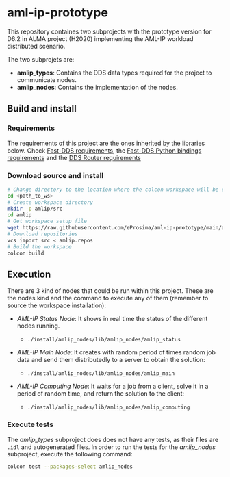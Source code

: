 # aml-ip-prototype

This repository containes two subprojects with the prototype version for D6.2 in ALMA project (H2020) implementing
the AML-IP workload distributed scenario.

The two subprojets are:

- **amlip_types**: Contains the DDS data types required for the project to communicate nodes.
- **amlip_nodes**: Contains the implementation of the nodes.

## Build and install

### Requirements

The requirements of this project are the ones inherited by the libraries below.
Check [Fast-DDS requirements](https://fast-dds.docs.eprosima.com/en/latest/installation/sources/sources_linux.html),
the [Fast-DDS Python bindings requirements](https://fast-dds.docs.eprosima.com/en/latest/fastddsgen/python_bindings/python_bindings.html)
and the [DDS Router requirements](https://eprosima-dds-router.readthedocs.io/en/latest/rst/developer_manual/installation/sources/linux.html)

### Download source and install

```bash
# Change directory to the location where the colcon workspace will be created
cd <path_to_ws>
# Create workspace directory
mkdir -p amlip/src
cd amlip
# Get workspace setup file
wget https://raw.githubusercontent.com/eProsima/aml-ip-prototype/main/amlip.repos
# Download repositories
vcs import src < amlip.repos
# Build the workspace
colcon build
```

## Execution

There are 3 kind of nodes that could be run within this project.
These are the nodes kind and the command to execute any of them (remember to source the workspace installation):

- *AML-IP Status Node*: It shows in real time the status of the different nodes running.
  - `./install/amlip_nodes/lib/amlip_nodes/amlip_status`

- *AML-IP Main Node*: It creates with random period of times random job data and send them distributedly to
  a server to obtain the solution:
  - `./install/amlip_nodes/lib/amlip_nodes/amlip_main`

- *AML-IP Computing Node*: It waits for a job from a client, solve it in a period of random time, and return
  the solution to the client:
  - `./install/amlip_nodes/lib/amlip_nodes/amlip_computing`

### Execute tests

The *amlip_types* subproject does does not have any tests, as their files are `.idl` and autogenerated files.
In order to run the tests for the *amlip_nodes* subproject, execute the following command:

```sh
colcon test --packages-select amlip_nodes
```
